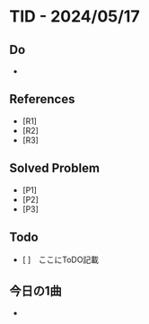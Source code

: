 # TID - 2024/05/17
<!--
## Learnings
- 
- 
-->


## Do
- 


<!--
## Reflections & Insights
- 
- 
-->

<!--
## Plans for Tomorrow
- 
- 
-->

## References
- [R1] 
- [R2] 
- [R3] 

## Solved Problem
- [P1] 
- [P2] 
- [P3] 


## Todo
- [ ]　ここにToDO記載

## 今日の1曲
- 
